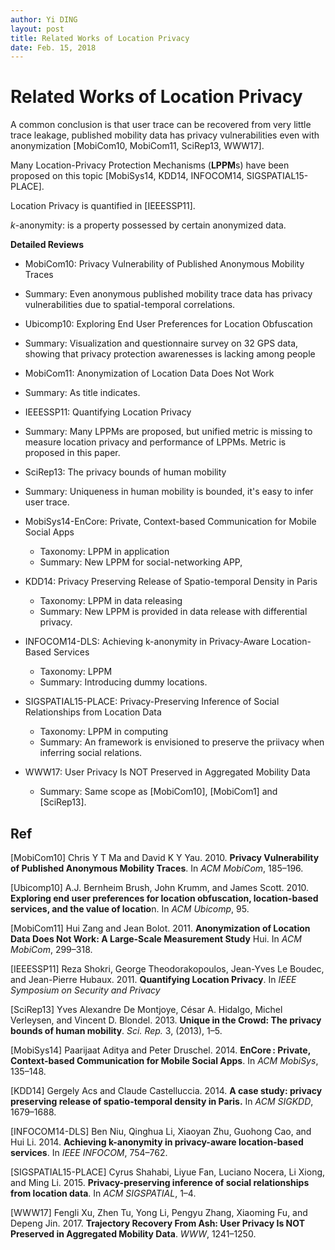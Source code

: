 ```yaml
---
author: Yi DING
layout: post
title: Related Works of Location Privacy
date: Feb. 15, 2018
---
```

# Related Works of Location Privacy

A common conclusion is that user trace can be recovered from very little trace leakage, published mobility data has privacy vulnerabilities even with anonymization [MobiCom10, MobiCom11, SciRep13, WWW17].



Many Location-Privacy Protection Mechanisms (**LPPM**s) have been proposed on this topic [MobiSys14, KDD14, INFOCOM14, SIGSPATIAL15-PLACE].

Location Privacy is quantified in [IEEESSP11].

*k*-anonymity: is a property possessed by certain anonymized data.



**Detailed Reviews**

* MobiCom10: Privacy Vulnerability of Published Anonymous Mobility Traces
  
* Summary: Even anonymous published mobility trace data has privacy vulnerabilities due to spatial-temporal correlations.
  
* Ubicomp10: Exploring End User Preferences for Location Obfuscation
  
* Summary: Visualization and questionnaire survey on 32 GPS data, showing that privacy protection awarenesses is lacking among people
  
* MobiCom11: Anonymization of Location Data Does Not Work
  
* Summary: As title indicates.
  
* IEEESSP11: Quantifying Location Privacy
  
* Summary: Many LPPMs are proposed, but unified metric is missing to measure location privacy and performance of LPPMs. Metric is proposed in this paper.
  
* SciRep13: The privacy bounds of human mobility
  
* Summary: Uniqueness in human mobility is bounded, it's easy to infer user trace.
  
* MobiSys14-EnCore: Private, Context-based Communication for Mobile Social Apps
  * Taxonomy: LPPM in application
  * Summary: New LPPM for social-networking APP,

* KDD14: Privacy Preserving Release of Spatio-temporal Density in Paris
  * Taxonomy: LPPM in data releasing
  * Summary: New LPPM is provided in data release with differential privacy.

* INFOCOM14-DLS: Achieving k-anonymity in Privacy-Aware Location-Based Services
  * Taxonomy: LPPM
  * Summary: Introducing dummy locations.

* SIGSPATIAL15-PLACE: Privacy-Preserving Inference of Social Relationships from Location Data
  * Taxonomy: LPPM in computing
  * Summary: An framework is envisioned to preserve the priivacy when inferring social relations.

* WWW17: User Privacy Is NOT Preserved in Aggregated Mobility Data
  * Summary: Same scope as [MobiCom10], [MobiCom1] and [SciRep13].

  



## Ref

[MobiCom10] Chris Y T Ma and David K Y Yau. 2010. **Privacy Vulnerability of Published Anonymous Mobility Traces**. In *ACM MobiCom*, 185–196.

[Ubicomp10] A.J. Bernheim Brush, John Krumm, and James Scott. 2010. **Exploring end user preferences for location obfuscation, location-based services, and the value of locatio**n. In *ACM Ubicomp*, 95.

[MobiCom11] Hui Zang and Jean Bolot. 2011. **Anonymization of Location Data Does Not Work: A Large-Scale Measurement Study** Hui. In *ACM MobiCom*, 299–318. 

[IEEESSP11] Reza Shokri, George Theodorakopoulos, Jean-Yves Le Boudec, and Jean-Pierre Hubaux. 2011. **Quantifying Location Privacy**. In *IEEE Symposium on Security and Privacy*

[SciRep13] Yves Alexandre De Montjoye, César A. Hidalgo, Michel Verleysen, and Vincent D. Blondel. 2013. **Unique in the Crowd: The privacy bounds of human mobility**. *Sci. Rep.* 3, (2013), 1–5.

[MobiSys14] Paarijaat Aditya and Peter Druschel. 2014. **EnCore : Private, Context-based Communication for Mobile Social Apps**. In *ACM MobiSys*, 135–148. 

[KDD14] Gergely Acs and Claude Castelluccia. 2014. **A case study: privacy preserving release of spatio-temporal density in Paris.** In *ACM SIGKDD*, 1679–1688. 

[INFOCOM14-DLS] Ben Niu, Qinghua Li, Xiaoyan Zhu, Guohong Cao, and Hui Li. 2014. **Achieving k-anonymity in privacy-aware location-based services**. In *IEEE INFOCOM*, 754–762.

[SIGSPATIAL15-PLACE] Cyrus Shahabi, Liyue Fan, Luciano Nocera, Li Xiong, and Ming Li. 2015. **Privacy-preserving inference of social relationships from location data**. In *ACM SIGSPATIAL*, 1–4. 

[WWW17] Fengli Xu, Zhen Tu, Yong Li, Pengyu Zhang, Xiaoming Fu, and Depeng Jin. 2017. **Trajectory Recovery From Ash: User Privacy Is NOT Preserved in Aggregated Mobility Data**. *WWW*, 1241–1250. 

